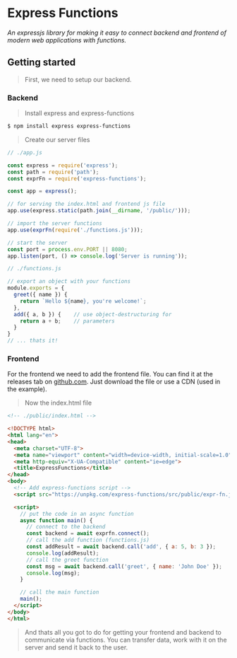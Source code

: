 # Express Functions
_An expressjs library for making it easy to connect backend and frontend of modern web applications with functions._

## Getting started
>First, we need to setup our backend.
### Backend
> Install express and express-functions
````bash
$ npm install express express-functions
````
> Create our server files
````js
// ./app.js

const express = require('express');
const path = require('path');
const exprFn = require('express-functions');

const app = express();

// for serving the index.html and frontend js file
app.use(express.static(path.join(__dirname, '/public/')));

// import the server functions
app.use(exprFn(require('./functions.js')));

// start the server
const port = process.env.PORT || 8080;
app.listen(port, () => console.log('Server is running'));
````
````js
// ./functions.js

// export an object with your functions
module.exports = {
  greet({ name }) {
    return `Hello ${name}, you're welcome!`;
  },
  add({ a, b }) {    // use object-destructuring for
    return a + b;    // parameters
  }
}
// ... thats it!
````
### Frontend
For the frontend we need to add the frontend file. You can find it at the releases
tab on [github.com](https://github.com/KonstantinEger/ExpressFunctions/releases/latest).
Just download the file or use a CDN (used in the example).

> Now the index.html file
````html
<!-- ./public/index.html -->

<!DOCTYPE html>
<html lang="en">
<head>
  <meta charset="UTF-8">
  <meta name="viewport" content="width=device-width, initial-scale=1.0">
  <meta http-equiv="X-UA-Compatible" content="ie=edge">
  <title>ExpressFunctions</title>
</head>
<body>
  <!-- Add express-functions script -->
  <script src="https://unpkg.com/express-functions/src/public/expr-fn.js"></script>

  <script>
    // put the code in an async function
    async function main() {
      // connect to the backend
      const backend = await exprfn.connect();
      // call the add function (functions.js)
      const addResult = await backend.call('add', { a: 5, b: 3 });
      console.log(addResult);
      // call the greet function
      const msg = await backend.call('greet', { name: 'John Doe' });
      console.log(msg);
    }

    // call the main function
    main();
  </script>
</body>
</html>
````

> And thats all you got to do for getting your frontend and backend to communicate via functions. You can transfer data, work with it on the server and send it back to the user.